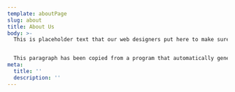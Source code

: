 ```yaml
---
template: aboutPage
slug: about
title: About Us
body: >-
  This is placeholder text that our web designers put here to make sure words appear properly on your website. This text is going to be replaced once the website is completed. You are currently reading text that is written in English, not any other language. Be careful not to waste too much time reading placeholder text! This text isn’t going to remain here because it doesn't pertain to the website.


  This paragraph has been copied from a program that automatically generates paragraphs like this. It is useful for web designers to use placeholder text so they can easily see what different fonts look like on a realistic paragraph.
meta:
  title: ''
  description: ''
---
```

